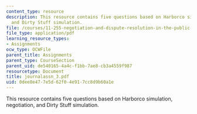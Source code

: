 ```yaml
---
content_type: resource
description: This resource contains five questions based on Harborco simulation, negotiation,
  and Dirty Stuff simulation.
file: /courses/11-255-negotiation-and-dispute-resolution-in-the-public-sector-spring-2005/0dee8e477e5d62f04e917cc8d9b60a1e_journalassn_3.pdf
file_type: application/pdf
learning_resource_types:
- Assignments
ocw_type: OCWFile
parent_title: Assignments
parent_type: CourseSection
parent_uid: de540165-4a4c-f1bb-7ae8-cb3a4559f987
resourcetype: Document
title: journalassn_3.pdf
uid: 0dee8e47-7e5d-62f0-4e91-7cc8d9b60a1e
---
```

This resource contains five questions based on Harborco simulation, negotiation, and Dirty Stuff simulation.

